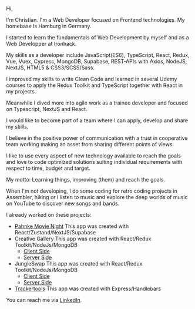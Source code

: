 Hi,

I'm Christian. I'm a Web Developer focused on Frontend technologies. My homebase is Hamburg in Germany.

I started to learn the fundamentals of Web Development by myself and as a Web Developper at Ironhack.

My skills as a developer include JavaScript(ES6), TypeScript, React, Redux, Vue, Vuex, Cypress, MongoDB, Supabase, REST-APIs with Axios, NodeJS, NextJS, HTML5 & CSS3/SCSS/Sass.

I improved my skills to write Clean Code and learned in several Udemy courses to apply the Redux Toolkit and TypeScript together with React in my projects.

Meanwhile I dived more into agile work as a trainee developer and focused on Typescript, NextJS and React.

I would like to become part of a team where I can apply, develop and share my skills.

I believe in the positive power of communication with a trust in cooperative team working making an asset from sharing different points of views.

I like to use every aspect of new technology available to reach the goals and love to code optimized solutions suiting individual requirements with respect to time, budget and target.

My motto: Learning things, improving (them) and reach the goals.

When I'm not developing, I do some coding for retro coding projects in Assembler, hiking or I listen to music and explore the deep worlds of music on YouTube to discover new songs and bands.

I already worked on these projects:

- [Pahnke Movie Night](https://github.com/christiangerbig/pahnke-movie-night)
  This app was created with React/Zustand/NextJS/Supabase
- Creative Gallery
  This app was created with React/Redux Toolkit/NodeJs/MongoDB
  - [Client Side](https://github.com/christiangerbig/creative-gallery-client)
  - [Server Side](https://github.com/christiangerbig/creative-gallery-server) 
- JungleSwap
  This app was created with React/Redux Toolkit/NodeJs/MongoDB
  - [Client Side](https://github.com/christiangerbig/jungle-swap-client)
  - [Server Side](https://github.com/christiangerbig/jungle-swap-server)
- [Trackertools](https://github.com/christiangerbig/Trackertools)
  This app was created with Express/Handlebars

You can reach me via [LinkedIn](https://www.linkedin.com/in/christian-gerbig/).
